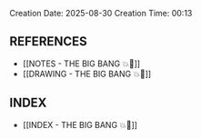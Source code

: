 Creation Date: 2025-08-30 
Creation Time: 00:13

## REFERENCES
- [[NOTES - THE BIG BANG 💥🌌]]
- [[DRAWING - THE BIG BANG 💥🌌]]

## INDEX
- [[INDEX - THE BIG BANG 💥🌌]]